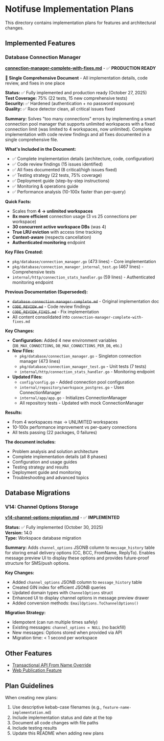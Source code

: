 # Notifuse Implementation Plans

This directory contains implementation plans for features and architectural changes.

## Implemented Features

### Database Connection Manager

**[connection-manager-complete-with-fixes.md](./connection-manager-complete-with-fixes.md)** - ✅ **PRODUCTION READY**

**📄 Single Comprehensive Document** - All implementation details, code review, and fixes in one place

**Status:** ✅ Fully implemented and production ready (October 27, 2025)  
**Test Coverage:** 75% (22 tests, 15 new comprehensive tests)  
**Security:** ✅ Hardened (authentication + no password exposure)  
**Quality:** ✅ Race detector clean, all critical issues fixed

**Summary:** Solves "too many connections" errors by implementing a smart connection pool manager that supports unlimited workspaces with a fixed connection limit (was limited to 4 workspaces, now unlimited). Complete implementation with code review findings and all fixes documented in a single comprehensive file.

**What's Included in the Document:**
- ✅ Complete implementation details (architecture, code, configuration)
- ✅ Code review findings (15 issues identified)
- ✅ All fixes documented (8 critical/high issues fixed)
- ✅ Testing strategy (22 tests, 75% coverage)
- ✅ Deployment guide (step-by-step instructions)
- ✅ Monitoring & operations guide
- ✅ Performance analysis (10-100x faster than per-query)

**Quick Facts:**
- Scales from **4 → unlimited workspaces**
- **8x more efficient** connection usage (3 vs 25 connections per workspace)
- **30 concurrent active workspace DBs** (was 4)
- **True LRU eviction** with access time tracking
- **Context-aware** (respects cancellation)
- **Authenticated monitoring** endpoint

**Key Files Created:**
- `pkg/database/connection_manager.go` (473 lines) - Core implementation
- `pkg/database/connection_manager_internal_test.go` (467 lines) - Comprehensive tests
- `internal/http/connection_stats_handler.go` (59 lines) - Authenticated monitoring endpoint

**Previous Documentation (Superseded):**
- ~~`database-connection-manager-complete.md`~~ - Original implementation doc
- ~~`CODE_REVIEW.md`~~ - Code review findings
- ~~`CODE_REVIEW_FIXES.md`~~ - Fix implementation
- All content consolidated into `connection-manager-complete-with-fixes.md`

**Key Changes:**
- **Configuration:** Added 4 new environment variables (`DB_MAX_CONNECTIONS`, `DB_MAX_CONNECTIONS_PER_DB`, etc.)
- **New Files:**
  - `pkg/database/connection_manager.go` - Singleton connection manager (473 lines)
  - `pkg/database/connection_manager_test.go` - Unit tests (7 tests)
  - `internal/http/connection_stats_handler.go` - Monitoring endpoint
- **Updated Files:**
  - `config/config.go` - Added connection pool configuration
  - `internal/repository/workspace_postgres.go` - Uses ConnectionManager
  - `internal/app/app.go` - Initializes ConnectionManager
  - All repository tests - Updated with mock ConnectionManager

**Results:**
- From 4 workspaces max → UNLIMITED workspaces
- 10-100x performance improvement vs per-query connections
- All tests passing (22 packages, 0 failures)

**The document includes:**
- Problem analysis and solution architecture
- Complete implementation details (all 8 phases)
- Configuration and usage guides
- Testing strategy and results
- Deployment guide and monitoring
- Troubleshooting and advanced topics

## Database Migrations

### V14: Channel Options Storage

**[v14-channel-options-migration.md](./v14-channel-options-migration.md)** - ✅ **IMPLEMENTED**

**Status:** ✅ Fully implemented (October 30, 2025)  
**Version:** 14.0  
**Type:** Workspace database migration

**Summary:** Adds `channel_options` JSONB column to `message_history` table for storing email delivery options (CC, BCC, FromName, ReplyTo). Enables message preview UI to display these options and provides future-proof structure for SMS/push options.

**Key Changes:**
- Added `channel_options` JSONB column to `message_history` table
- Created GIN index for efficient JSONB queries
- Updated domain types with `ChannelOptions` struct
- Enhanced UI to display channel options in message preview drawer
- Added conversion methods: `EmailOptions.ToChannelOptions()`

**Migration Strategy:**
- Idempotent (can run multiple times safely)
- Existing messages: `channel_options = NULL` (no backfill)
- New messages: Options stored when provided via API
- Migration time: < 1 second per workspace

## Other Features

- [Transactional API From Name Override](transactional-api-from-name-override.md)
- [Web Publication Feature](web-publication-feature.md)

## Plan Guidelines

When creating new plans:
1. Use descriptive kebab-case filenames (e.g., `feature-name-implementation.md`)
2. Include implementation status and date at the top
3. Document all code changes with file paths
4. Include testing results
5. Update this README when adding new plans

